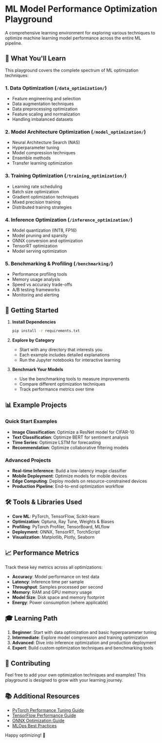 # ML Model Performance Optimization Playground

A comprehensive learning environment for exploring various techniques to optimize machine learning model performance across the entire ML pipeline.

## 🎯 What You'll Learn

This playground covers the complete spectrum of ML optimization techniques:

### 1. **Data Optimization** (`/data_optimization/`)
- Feature engineering and selection
- Data augmentation techniques
- Data preprocessing optimization
- Feature scaling and normalization
- Handling imbalanced datasets

### 2. **Model Architecture Optimization** (`/model_optimization/`)
- Neural Architecture Search (NAS)
- Hyperparameter tuning
- Model compression techniques
- Ensemble methods
- Transfer learning optimization

### 3. **Training Optimization** (`/training_optimization/`)
- Learning rate scheduling
- Batch size optimization
- Gradient optimization techniques
- Mixed precision training
- Distributed training strategies

### 4. **Inference Optimization** (`/inference_optimization/`)
- Model quantization (INT8, FP16)
- Model pruning and sparsity
- ONNX conversion and optimization
- TensorRT optimization
- Model serving optimization

### 5. **Benchmarking & Profiling** (`/benchmarking/`)
- Performance profiling tools
- Memory usage analysis
- Speed vs accuracy trade-offs
- A/B testing frameworks
- Monitoring and alerting

## 🚀 Getting Started

1. **Install Dependencies**
   ```bash
   pip install -r requirements.txt
   ```

2. **Explore by Category**
   - Start with any directory that interests you
   - Each example includes detailed explanations
   - Run the Jupyter notebooks for interactive learning

3. **Benchmark Your Models**
   - Use the benchmarking tools to measure improvements
   - Compare different optimization techniques
   - Track performance metrics over time

## 📊 Example Projects

### Quick Start Examples
- **Image Classification**: Optimize a ResNet model for CIFAR-10
- **Text Classification**: Optimize BERT for sentiment analysis
- **Time Series**: Optimize LSTM for forecasting
- **Recommendation**: Optimize collaborative filtering models

### Advanced Projects
- **Real-time Inference**: Build a low-latency image classifier
- **Mobile Deployment**: Optimize models for mobile devices
- **Edge Computing**: Deploy models on resource-constrained devices
- **Production Pipeline**: End-to-end optimization workflow

## 🛠️ Tools & Libraries Used

- **Core ML**: PyTorch, TensorFlow, Scikit-learn
- **Optimization**: Optuna, Ray Tune, Weights & Biases
- **Profiling**: PyTorch Profiler, TensorBoard, MLflow
- **Deployment**: ONNX, TensorRT, TorchScript
- **Visualization**: Matplotlib, Plotly, Seaborn

## 📈 Performance Metrics

Track these key metrics across all optimizations:
- **Accuracy**: Model performance on test data
- **Latency**: Inference time per sample
- **Throughput**: Samples processed per second
- **Memory**: RAM and GPU memory usage
- **Model Size**: Disk space and memory footprint
- **Energy**: Power consumption (where applicable)

## 🎓 Learning Path

1. **Beginner**: Start with data optimization and basic hyperparameter tuning
2. **Intermediate**: Explore model compression and training optimization
3. **Advanced**: Dive into inference optimization and production deployment
4. **Expert**: Build custom optimization techniques and benchmarking tools

## 🤝 Contributing

Feel free to add your own optimization techniques and examples! This playground is designed to grow with your learning journey.

## 📚 Additional Resources

- [PyTorch Performance Tuning Guide](https://pytorch.org/tutorials/recipes/recipes/tuning_guide.html)
- [TensorFlow Performance Guide](https://www.tensorflow.org/guide/performance)
- [ONNX Optimization Guide](https://onnx.ai/onnx/intro/concepts.html)
- [MLOps Best Practices](https://ml-ops.org/)

Happy optimizing! 🚀
